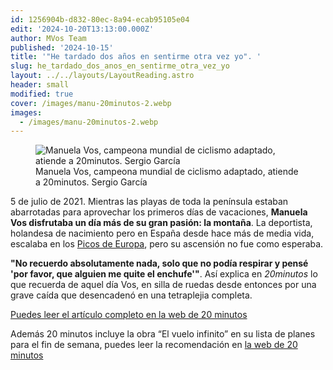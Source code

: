```yaml
---
id: 1256904b-d832-80ec-8a94-ecab95105e04
edit: '2024-10-20T13:13:00.000Z'
author: MVos Team
published: '2024-10-15'
title: '"He tardado dos años en sentirme otra vez yo". '
slug: he_tardado_dos_anos_en_sentirme_otra_vez_yo
layout: ../../layouts/LayoutReading.astro
header: small
modified: true
cover: /images/manu-20minutos-2.webp
images:
  - /images/manu-20minutos-2.webp
---
```


<figure><img src="/images/manu-20minutos-2.webp" alt="Manuela Vos, campeona mundial de ciclismo adaptado, atiende a 20minutos. Sergio García"><figcaption align="left">Manuela Vos, campeona mundial de ciclismo adaptado, atiende a 20minutos. Sergio García</figcaption></figure>


5 de julio de 2021. Mientras las playas de toda la península estaban abarrotadas para aprovechar los primeros días de vacaciones, **Manuela Vos disfrutaba un día más de su gran pasión: la montaña**. La deportista, holandesa de nacimiento pero en España desde hace más de media vida, escalaba en los [Picos de Europa](https://www.20minutos.es/minuteca/picos-de-europa/), pero su ascensión no fue como esperaba.


**"No recuerdo absolutamente nada, solo que no podía respirar y pensé 'por favor, que alguien me quite el enchufe'"**. Así explica en _20minutos_ lo que recuerda de aquel día Vos, en silla de ruedas desde entonces por una grave caída que desencadenó en una tetraplejia completa.


[Puedes leer el artículo completo en la web de 20 minutos](https://www.20minutos.es/deportes/noticia/5640423/0/manuela-vos-tetraplejica-campeona-mundial-bici-salvacion/)


Además 20 minutos incluye la obra “El vuelo infinito” en su lista de planes para el fin de semana, puedes leer la recomendación en [la web de 20 minutos](https://www.20minutos.es/noticia/5644913/0/planes-para-fin-semana-gran-exposicion-sorolla-su-centenario-deporte-arte/)

